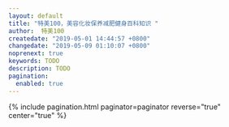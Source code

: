 ```yaml
---
layout: default 
title: "特美100，美容化妆保养减肥健身百科知识 "
author:  特美100
createdate: "2019-05-01 14:44:57 +0800"
changedate: "2019-05-09 01:10:07 +0800"
noprenext: true
keywords: TODO
description: TODO
pagination:
  enabled: true
---
```


{% include pagination.html paginator=paginator reverse="true" center="true" %}
